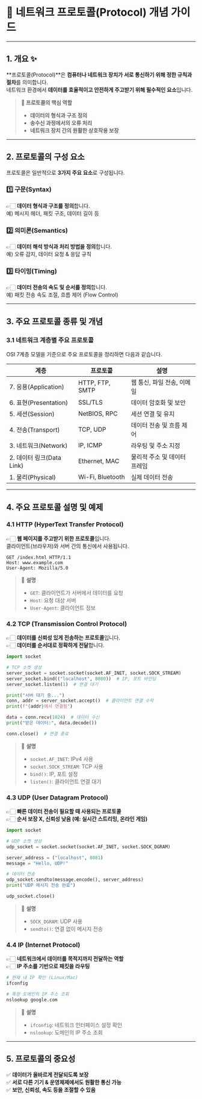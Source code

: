 # 📡 네트워크 프로토콜(Protocol) 개념 가이드

---

## 1. 개요 ✨

**프로토콜(Protocol)**은 **컴퓨터나 네트워크 장치가 서로 통신하기 위해 정한 규칙과 절차**를 의미합니다.  
네트워크 환경에서 **데이터를 효율적이고 안전하게 주고받기 위해 필수적인 요소**입니다.

> **🔹 프로토콜의 핵심 역할**
> - **데이터의 형식과 구조 정의**
> - **송수신 과정에서의 오류 처리**
> - **네트워크 장치 간의 원활한 상호작용 보장**

---

## 2. 프로토콜의 구성 요소

프로토콜은 일반적으로 **3가지 주요 요소**로 구성됩니다.

### **1️⃣ 구문(Syntax)**
👉🏻 **데이터 형식과 구조를 정의**합니다.  
예) 메시지 헤더, 패킷 구조, 데이터 길이 등

### **2️⃣ 의미론(Semantics)**
👉🏻 **데이터 해석 방식과 처리 방법을 정의**합니다.  
예) 오류 감지, 데이터 요청 & 응답 규칙

### **3️⃣ 타이밍(Timing)**
👉🏻 **데이터 전송의 속도 및 순서를 정의**합니다.  
예) 패킷 전송 속도 조절, 흐름 제어 (Flow Control)

---

## 3. 주요 프로토콜 종류 및 개념

### 3.1 네트워크 계층별 주요 프로토콜

OSI 7계층 모델을 기준으로 주요 프로토콜을 정리하면 다음과 같습니다.

| 계층 | 프로토콜 | 설명 |
|------|---------|------|
| 7. 응용(Application) | HTTP, FTP, SMTP | 웹 통신, 파일 전송, 이메일 |
| 6. 표현(Presentation) | SSL/TLS | 데이터 암호화 및 보안 |
| 5. 세션(Session) | NetBIOS, RPC | 세션 연결 및 유지 |
| 4. 전송(Transport) | TCP, UDP | 데이터 전송 및 흐름 제어 |
| 3. 네트워크(Network) | IP, ICMP | 라우팅 및 주소 지정 |
| 2. 데이터 링크(Data Link) | Ethernet, MAC | 물리적 주소 및 데이터 프레임 |
| 1. 물리(Physical) | Wi-Fi, Bluetooth | 실제 데이터 전송 |

---

## 4. 주요 프로토콜 설명 및 예제

### 4.1 HTTP (HyperText Transfer Protocol)

👉🏻 **웹 페이지를 주고받기 위한 프로토콜**입니다.  
클라이언트(브라우저)와 서버 간의 통신에서 사용됩니다.

```http
GET /index.html HTTP/1.1
Host: www.example.com
User-Agent: Mozilla/5.0
```

> 🔹 **설명**
> - `GET`: 클라이언트가 서버에서 데이터를 요청
> - `Host`: 요청 대상 서버
> - `User-Agent`: 클라이언트 정보

### 4.2 TCP (Transmission Control Protocol)

👉🏻 **데이터를 신뢰성 있게 전송하는 프로토콜**입니다.  
👉🏻 **데이터를 순서대로 정확하게 전달**합니다.

```python
import socket

# TCP 소켓 생성
server_socket = socket.socket(socket.AF_INET, socket.SOCK_STREAM)
server_socket.bind(("localhost", 8080))  # IP, 포트 바인딩
server_socket.listen(1)  # 연결 대기

print("서버 대기 중...")
conn, addr = server_socket.accept()  # 클라이언트 연결 수락
print(f"{addr}에서 연결됨")

data = conn.recv(1024)  # 데이터 수신
print("받은 데이터:", data.decode())

conn.close()  # 연결 종료
```

> 🔹 **설명**
> - `socket.AF_INET`: IPv4 사용
> - `socket.SOCK_STREAM`: TCP 사용
> - `bind()`: IP, 포트 설정
> - `listen()`: 클라이언트 연결 대기

### 4.3 UDP (User Datagram Protocol)

👉🏻 **빠른 데이터 전송이 필요할 때 사용되는 프로토콜**  
👉🏻 **순서 보장 X, 신뢰성 낮음 (예: 실시간 스트리밍, 온라인 게임)**

```python
import socket

# UDP 소켓 생성
udp_socket = socket.socket(socket.AF_INET, socket.SOCK_DGRAM)

server_address = ("localhost", 8081)
message = "Hello, UDP!"

# 데이터 전송
udp_socket.sendto(message.encode(), server_address)
print("UDP 메시지 전송 완료")

udp_socket.close()
```

> 🔹 **설명**
> - `SOCK_DGRAM`: UDP 사용
> - `sendto()`: 연결 없이 메시지 전송

### 4.4 IP (Internet Protocol)

👉🏻 **네트워크에서 데이터를 목적지까지 전달하는 역할**  
👉🏻 **IP 주소를 기반으로 패킷을 라우팅**

```sh
# 현재 내 IP 확인 (Linux/Mac)
ifconfig

# 특정 도메인의 IP 주소 조회
nslookup google.com
```

> 🔹 **설명**
> - `ifconfig`: 네트워크 인터페이스 설정 확인
> - `nslookup`: 도메인의 IP 주소 조회

---

## 5. 프로토콜의 중요성

✅ **데이터가 올바르게 전달되도록 보장**  
✅ **서로 다른 기기 & 운영체제에서도 원활한 통신 가능**  
✅ **보안, 신뢰성, 속도 등을 조절할 수 있음**

